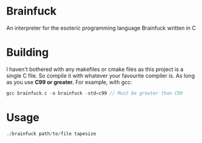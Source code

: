 # Brainfuck
An interpreter for the esoteric programming language Brainfuck written in C

# Building
I haven't bothered with any makefiles or cmake files as this project is a single C file. So compile it with whatever your favourite compiler is. As long as you use **C99 or greater.** For example, with gcc:
```c
gcc brainfuck.c -o brainfuck -std=c99 // Must be greater than C99
```  

# Usage
```c
./brainfuck path/to/file tapesize
``` 

